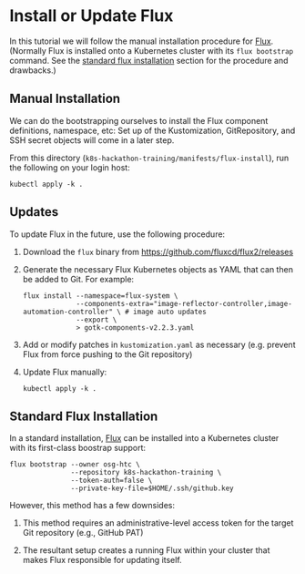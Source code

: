 Install or Update Flux
======================

In this tutorial we will follow the manual installation procedure for [Flux](https://fluxcd.io/).
(Normally Flux is installed onto a Kubernetes cluster with its `flux bootstrap` command.
See the [standard flux installation](#standard-flux-installation) section for the procedure and drawbacks.)

Manual Installation
-------------------

We can do the bootstrapping ourselves to install the Flux component definitions, namespace, etc:
Set up of the Kustomization, GitRepository, and SSH secret objects will come in a later step.

From this directory (`k8s-hackathon-training/manifests/flux-install`), run the following on your login host:

```
kubectl apply -k .
```

Updates
-------

To update Flux in the future, use the following procedure:

1.  Download the `flux` binary from <https://github.com/fluxcd/flux2/releases>

2.  Generate the necessary Flux Kubernetes objects as YAML that can then be added to Git. For example:

        flux install --namespace=flux-system \
                     --components-extra="image-reflector-controller,image-automation-controller" \ # image auto updates
                     --export \
                     > gotk-components-v2.2.3.yaml

3.  Add or modify patches in `kustomization.yaml` as necessary
    (e.g. prevent Flux from force pushing to the Git repository)

4.  Update Flux manually:

        kubectl apply -k .

Standard Flux Installation
--------------------------

In a standard installation, [Flux](https://fluxcd.io/) can be installed into a Kubernetes cluster with its first-class
boostrap support:

```
flux bootstrap --owner osg-htc \
               --repository k8s-hackathon-training \
               --token-auth=false \
               --private-key-file=$HOME/.ssh/github.key
```

However, this method has a few downsides:

1.  This method requires an administrative-level access token for the target Git repository (e.g., GitHub PAT)

2.  The resultant setup creates a running Flux within your cluster that makes Flux responsible for updating itself.
